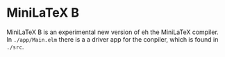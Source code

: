 # MiniLaTeX B

MiniLaTeX B is an experimental new version of eh 
the MiniLaTeX compiler.  In `./app/Main.elm` there is a 
a driver app for the conpiler, which is found in `./src`.
